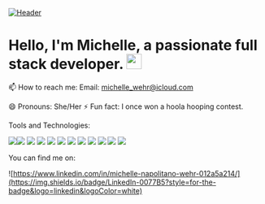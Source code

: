 [![Header](https://raw.githubusercontent.com/MartinHeinz/<OWNER>/<OWNER>/readme_header.png "Header")](https://some-url.dev/)


# Hello, I'm Michelle, a passionate full stack developer. <img src="https://raw.githubusercontent.com/MartinHeinz/MartinHeinz/master/wave.gif" width="30px">

📫 How to reach me: Email: <michelle_wehr@icloud.com>


😄 Pronouns: She/Her
⚡ Fun fact: I once won a hoola hooping contest. 

Tools and Technologies: 

![](https://img.shields.io/badge/Bootstrap-563D7C?style=for-the-badge&logo=bootstrap&logoColor=white)![](https://img.shields.io/badge/jQuery-0769AD?style=for-the-badge&logo=jquery&logoColor=white) ![](https://img.shields.io/badge/MySQL-00000F?style=for-the-badge&logo=mysql&logoColor=white) ![](https://img.shields.io/badge/MongoDB-4EA94B?style=for-the-badge&logo=mongodb&logoColor=white) ![](https://img.shields.io/badge/Heroku-430098?style=for-the-badge&logo=heroku&logoColor=white) ![](https://img.shields.io/badge/JavaScript-F7DF1E?style=for-the-badge&logo=javascript&logoColor=black) ![](https://img.shields.io/badge/CSS-239120?&style=for-the-badge&logo=css3&logoColor=white) ![](https://img.shields.io/badge/HTML-239120?style=for-the-badge&logo=html5&logoColor=white) ![](https://img.shields.io/badge/Node.js-43853D?style=for-the-badge&logo=node.js&logoColor=white) ![](https://img.shields.io/badge/Express.js-404D59?style=for-the-badge) ![](https://img.shields.io/badge/React-20232A?style=for-the-badge&logo=react&logoColor=61DAFB) ![](https://img.shields.io/badge/Sequelize-52B0E7?style=for-the-badge&logo=Sequelize&logoColor=white) 

You can find me on: 

![https://www.linkedin.com/in/michelle-napolitano-wehr-012a5a214/](https://img.shields.io/badge/LinkedIn-0077B5?style=for-the-badge&logo=linkedin&logoColor=white)
